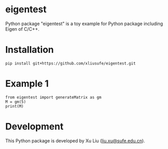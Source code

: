 # eigentest
Python package "eigentest" is a toy example for Python package including Eigen of C/C++.

# Installation

    pip install git+https://github.com/xliusufe/eigentest.git

   
# Example 1


    from eigentest import generateMatrix as gm
    M = gm(5)
    print(M)
    

# Development
This Python package is developed by Xu Liu (liu.xu@sufe.edu.cn).

